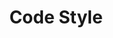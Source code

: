 ---
layout: posts_by_category
categories: Code Style
title: Code Style
permalink: /category/code-style
---